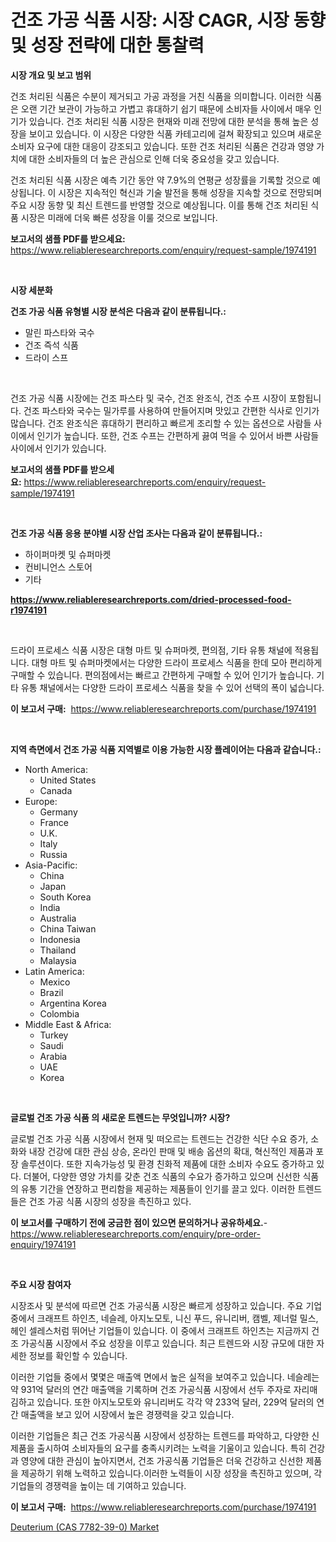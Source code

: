 <p><h1>건조 가공 식품 시장: 시장 CAGR, 시장 동향 및 성장 전략에 대한 통찰력</h1></p><p><strong>시장 개요 및 보고 범위</strong></p>
<p><p>건조 처리된 식품은 수분이 제거되고 가공 과정을 거친 식품을 의미합니다. 이러한 식품은 오랜 기간 보관이 가능하고 가볍고 휴대하기 쉽기 때문에 소비자들 사이에서 매우 인기가 있습니다. 건조 처리된 식품 시장은 현재와 미래 전망에 대한 분석을 통해 높은 성장을 보이고 있습니다. 이 시장은 다양한 식품 카테고리에 걸쳐 확장되고 있으며 새로운 소비자 요구에 대한 대응이 강조되고 있습니다. 또한 건조 처리된 식품은 건강과 영양 가치에 대한 소비자들의 더 높은 관심으로 인해 더욱 중요성을 갖고 있습니다.</p><p>건조 처리된 식품 시장은 예측 기간 동안 약 7.9%의 연평균 성장률을 기록할 것으로 예상됩니다. 이 시장은 지속적인 혁신과 기술 발전을 통해 성장을 지속할 것으로 전망되며 주요 시장 동향 및 최신 트렌드를 반영할 것으로 예상됩니다. 이를 통해 건조 처리된 식품 시장은 미래에 더욱 빠른 성장을 이룰 것으로 보입니다.</p></p>
<p><strong>보고서의 샘플 PDF를 받으세요:</strong> <a href="https://www.reliableresearchreports.com/enquiry/request-sample/1974191">https://www.reliableresearchreports.com/enquiry/request-sample/1974191</a></p>
<p>&nbsp;</p>
<p><strong>시장 세분화</strong></p>
<p><strong>건조 가공 식품 유형별 시장 분석은 다음과 같이 분류됩니다.:</strong></p>
<p><ul><li>말린 파스타와 국수</li><li>건조 즉석 식품</li><li>드라이 스프</li></ul></p>
<p>&nbsp;</p>
<p><p>건조 가공 식품 시장에는 건조 파스타 및 국수, 건조 완조식, 건조 수프 시장이 포함됩니다. 건조 파스타와 국수는 밀가루를 사용하여 만들어지며 맛있고 간편한 식사로 인기가 많습니다. 건조 완조식은 휴대하기 편리하고 빠르게 조리할 수 있는 옵션으로 사람들 사이에서 인기가 높습니다. 또한, 건조 수프는 간편하게 끓여 먹을 수 있어서 바쁜 사람들 사이에서 인기가 있습니다.</p></p>
<p><strong>보고서의 샘플 PDF를 받으세요:</strong>&nbsp;<a href="https://www.reliableresearchreports.com/enquiry/request-sample/1974191">https://www.reliableresearchreports.com/enquiry/request-sample/1974191</a></p>
<p>&nbsp;</p>
<p><strong> 건조 가공 식품 응용 분야별 시장 산업 조사는 다음과 같이 분류됩니다.:</strong></p>
<p><ul><li>하이퍼마켓 및 슈퍼마켓</li><li>컨비니언스 스토어</li><li>기타</li></ul></p>
<p><strong><a href="https://www.reliableresearchreports.com/dried-processed-food-r1974191">https://www.reliableresearchreports.com/dried-processed-food-r1974191</a></strong></p>
<p>&nbsp;</p>
<p><p>드라이 프로세스 식품 시장은 대형 마트 및 슈퍼마켓, 편의점, 기타 유통 채널에 적용됩니다. 대형 마트 및 슈퍼마켓에서는 다양한 드라이 프로세스 식품을 한데 모아 편리하게 구매할 수 있습니다. 편의점에서는 빠르고 간편하게 구매할 수 있어 인기가 높습니다. 기타 유통 채널에서는 다양한 드라이 프로세스 식품을 찾을 수 있어 선택의 폭이 넓습니다.</p></p>
<p><strong>이 보고서 구매:</strong>&nbsp; <a href="https://www.reliableresearchreports.com/purchase/1974191">https://www.reliableresearchreports.com/purchase/1974191</a></p>
<p>&nbsp;</p>
<p><strong>지역 측면에서 건조 가공 식품 지역별로 이용 가능한 시장 플레이어는 다음과 같습니다.:</strong></p>
<p><ul>
    <li>
        North America:
        <ul>
            <li>United States</li>
            <li>Canada</li>
        </ul>
    </li>
    <li>
        Europe:
        <ul>
            <li>Germany</li>
            <li>France</li>
            <li>U.K.</li>
            <li>Italy</li>
            <li>Russia</li>
        </ul>
    </li>
    <li>
        Asia-Pacific:
        <ul>
            <li>China</li>
            <li>Japan</li>
            <li>South Korea</li>
            <li>India</li>
            <li>Australia</li>
            <li>China Taiwan</li>
            <li>Indonesia</li>
            <li>Thailand</li>
            <li>Malaysia</li>
        </ul>
    </li>
    <li>
        Latin America:
        <ul>
            <li>Mexico</li>
            <li>Brazil</li>
            <li>Argentina Korea</li>
            <li>Colombia</li>
        </ul>
    </li>
    <li>
        Middle East & Africa:
        <ul>
            <li>Turkey</li>
            <li>Saudi</li>
            <li>Arabia</li>
            <li>UAE</li>
            <li>Korea</li>
        </ul>
    </li>
    </ul></p>
<p>&nbsp;</p>
<p><strong>글로벌 건조 가공 식품 의 새로운 트렌드는 무엇입니까? 시장?</strong></p>
<p><p>글로벌 건조 가공 식품 시장에서 현재 및 떠오르는 트렌드는 건강한 식단 수요 증가, 소화와 내장 건강에 대한 관심 상승, 온라인 판매 및 배송 옵션의 확대, 혁신적인 제품과 포장 솔루션이다. 또한 지속가능성 및 환경 친화적 제품에 대한 소비자 수요도 증가하고 있다. 더불어, 다양한 영양 가치를 갖춘 건조 식품의 수요가 증가하고 있으며 신선한 식품의 유통 기간을 연장하고 편리함을 제공하는 제품들이 인기를 끌고 있다. 이러한 트렌드들은 건조 가공 식품 시장의 성장을 촉진하고 있다.</p></p>
<p><strong>이 보고서를 구매하기 전에 궁금한 점이 있으면 문의하거나 공유하세요.</strong>- <a href="https://www.reliableresearchreports.com/enquiry/pre-order-enquiry/1974191">https://www.reliableresearchreports.com/enquiry/pre-order-enquiry/1974191</a></p>
<p>&nbsp;</p>
<p><strong>주요 시장 참여자</strong></p>
<p><p>시장조사 및 분석에 따르면 건조 가공식품 시장은 빠르게 성장하고 있습니다. 주요 기업 중에서 크래프트 하인츠, 네슬레, 아지노모토, 니신 푸드, 유니리버, 캠벨, 제너럴 밀스, 헤인 셀레스처럼 뛰어난 기업들이 있습니다. 이 중에서 크래프트 하인츠는 지금까지 건조 가공식품 시장에서 주요 성장을 이루고 있습니다. 최근 트렌드와 시장 규모에 대한 자세한 정보를 확인할 수 있습니다.</p><p>이러한 기업들 중에서 몇몇은 매출액 면에서 높은 실적을 보여주고 있습니다. 네슬레는 약 931억 달러의 연간 매출액을 기록하며 건조 가공식품 시장에서 선두 주자로 자리매김하고 있습니다. 또한 아지노모토와 유니리버도 각각 약 233억 달러, 229억 달러의 연간 매출액을 보고 있어 시장에서 높은 경쟁력을 갖고 있습니다.</p><p>이러한 기업들은 최근 건조 가공식품 시장에서 성장하는 트렌드를 파악하고, 다양한 신제품을 출시하여 소비자들의 요구를 충족시키려는 노력을 기울이고 있습니다. 특히 건강과 영양에 대한 관심이 높아지면서, 건조 가공식품 기업들은 더욱 건강하고 신선한 제품을 제공하기 위해 노력하고 있습니다.이러한 노력들이 시장 성장을 촉진하고 있으며, 각 기업들의 경쟁력을 높이는 데 기여하고 있습니다.</p></p>
<p><strong>이 보고서 구매:</strong>&nbsp;&nbsp;<a href="https://www.reliableresearchreports.com/purchase/1974191">https://www.reliableresearchreports.com/purchase/1974191</a></p>
<p><p><a href="https://changeable-paste-463.notion.site/Deuterium-CAS-7782-39-0-Market-Analysis-Its-CAGR-Market-Segmentation-and-Global-Industry-Overvie-0a5d732bec654b07a23d1aab38b63178">Deuterium (CAS 7782-39-0) Market</a></p></p>